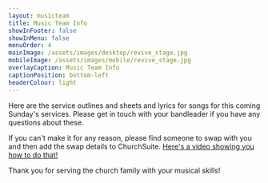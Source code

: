 ```yaml
---
layout: musicteam
title: Music Team Info
showInFooter: false
showInMenu: false
menuOrder: 4
mainImage: /assets/images/desktop/revive_stage.jpg
mobileImage: /assets/images/mobile/revive_stage.jpg
overlayCaption: Music Team Info
captionPosition: bottom-left
headerColour: light
---
```


Here are the service outlines and sheets and lyrics for songs for this coming Sunday's services. Please get in touch with your bandleader if you have any questions about these.

If you can't make it for any reason, please find someone to swap with you and then add the swap details to ChurchSuite. [Here's a video showing you how to do that!](https://youtu.be/A4_r-1_Aoi4)

Thank you for serving the church family with your musical skills!
